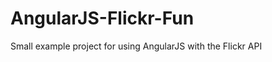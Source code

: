 AngularJS-Flickr-Fun
====================

Small example project for using AngularJS with the Flickr API

